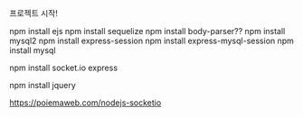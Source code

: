 프로젝트 시작!

npm install ejs
npm install sequelize
npm install body-parser??
npm install mysql2
npm install express-session
npm install express-mysql-session
npm install mysql

npm install socket.io express

npm install jquery

https://poiemaweb.com/nodejs-socketio